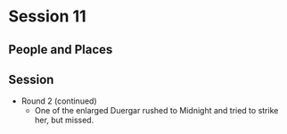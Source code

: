 # Session 11
## People and Places
## Session
* Round 2 (continued)
	* One of the enlarged Duergar rushed to Midnight and tried to strike her, but missed.
<!--stackedit_data:
eyJoaXN0b3J5IjpbLTQ5MDYxODQwMCwtMTk4NjU2OTAzNCwtMT
AzMTA0Nzc1NV19
-->